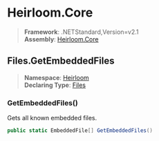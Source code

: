 # Heirloom.Core

> **Framework**: .NETStandard,Version=v2.1  
> **Assembly**: [Heirloom.Core][0]  

## Files.GetEmbeddedFiles

> **Namespace**: [Heirloom][0]  
> **Declaring Type**: [Files][1]  

### GetEmbeddedFiles()

Gets all known embedded files.

```cs
public static EmbeddedFile[] GetEmbeddedFiles()
```

[0]: ../../../Heirloom.Core.md
[1]: ../Files.md
